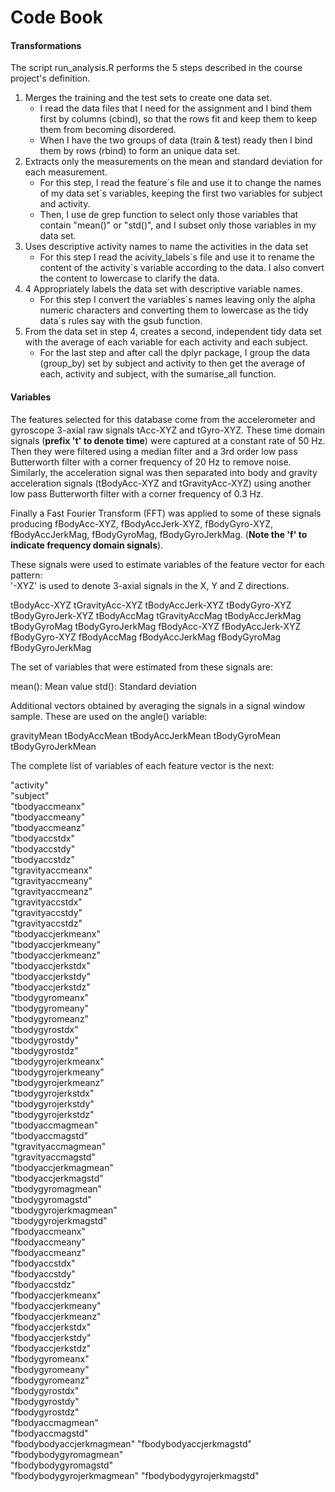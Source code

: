 # Code Book
#### Transformations
The script run_analysis.R performs the 5 steps described in the course project's definition.

1. Merges the training and the test sets to create one data set.
    * I read the data files that I need for the assignment and I bind them first by columns (cbind), so that the rows fit and keep them to keep them from becoming disordered.
    * When I have the two groups of data (train & test) ready then I bind them by rows (rbind) to form an unique data set.
1. Extracts only the measurements on the mean and standard deviation for each measurement.
    * For this step, I read the feature´s file and use it to change the names of my data set´s variables, keeping the first two variables for subject and activity.
    * Then, I use de grep function to select only those variables that contain "mean()" or "std()", and I subset only those variables in my data set.
1. Uses descriptive activity names to name the activities in the data set
    * For this step I read the acivity_labels´s file and use it to rename the content of the activity´s variable according to the data. I also convert the content to lowercase to clarify the data.
1. 4 Appropriately labels the data set with descriptive variable names.
    * For this step I convert the variables´s names leaving only the alpha numeric characters and converting them to lowercase as the tidy data´s rules say with the gsub function.
1. From the data set in step 4, creates a second, independent tidy data set with the average of each variable for each activity and each subject.
    * For the last step and after call the dplyr package, I group the data (group_by) set by subject and activity to then get the average of each, activity and subject, with the sumarise_all function.

#### Variables
The features selected for this database come from the accelerometer and gyroscope 3-axial raw signals tAcc-XYZ and tGyro-XYZ. These time domain signals (**prefix 't' to denote time**) were captured at a constant rate of 50 Hz. Then they were filtered using a median filter and a 3rd order low pass Butterworth filter with a corner frequency of 20 Hz to remove noise. Similarly, the acceleration signal was then separated into body and gravity acceleration signals (tBodyAcc-XYZ and tGravityAcc-XYZ) using another low pass Butterworth filter with a corner frequency of 0.3 Hz.  

Finally a Fast Fourier Transform (FFT) was applied to some of these signals producing fBodyAcc-XYZ, fBodyAccJerk-XYZ, fBodyGyro-XYZ, fBodyAccJerkMag, fBodyGyroMag, fBodyGyroJerkMag. (**Note the 'f' to indicate frequency domain signals**). 

These signals were used to estimate variables of the feature vector for each pattern:  
'-XYZ' is used to denote 3-axial signals in the X, Y and Z directions.

tBodyAcc-XYZ
tGravityAcc-XYZ
tBodyAccJerk-XYZ
tBodyGyro-XYZ
tBodyGyroJerk-XYZ
tBodyAccMag
tGravityAccMag
tBodyAccJerkMag
tBodyGyroMag
tBodyGyroJerkMag
fBodyAcc-XYZ
fBodyAccJerk-XYZ
fBodyGyro-XYZ
fBodyAccMag
fBodyAccJerkMag
fBodyGyroMag
fBodyGyroJerkMag

The set of variables that were estimated from these signals are: 

mean(): Mean value
std(): Standard deviation

Additional vectors obtained by averaging the signals in a signal window sample. These are used on the angle() variable:

gravityMean
tBodyAccMean
tBodyAccJerkMean
tBodyGyroMean
tBodyGyroJerkMean

The complete list of variables of each feature vector is the next:

"activity"                 
"subject"                 
"tbodyaccmeanx"         
"tbodyaccmeany"           
"tbodyaccmeanz"        
"tbodyaccstdx"            
"tbodyaccstdy"          
"tbodyaccstdz"            
"tgravityaccmeanx"      
"tgravityaccmeany"        
"tgravityaccmeanz"        
"tgravityaccstdx"         
"tgravityaccstdy"         
"tgravityaccstdz"         
"tbodyaccjerkmeanx"       
"tbodyaccjerkmeany"       
"tbodyaccjerkmeanz"       
"tbodyaccjerkstdx"        
"tbodyaccjerkstdy"        
"tbodyaccjerkstdz"        
"tbodygyromeanx"          
"tbodygyromeany"          
"tbodygyromeanz"          
"tbodygyrostdx"           
"tbodygyrostdy"           
"tbodygyrostdz"           
"tbodygyrojerkmeanx"      
"tbodygyrojerkmeany"      
"tbodygyrojerkmeanz"      
"tbodygyrojerkstdx"       
"tbodygyrojerkstdy"       
"tbodygyrojerkstdz"       
"tbodyaccmagmean"         
"tbodyaccmagstd"          
"tgravityaccmagmean"      
"tgravityaccmagstd"       
"tbodyaccjerkmagmean"     
"tbodyaccjerkmagstd"      
"tbodygyromagmean"        
"tbodygyromagstd"         
"tbodygyrojerkmagmean"    
"tbodygyrojerkmagstd"     
"fbodyaccmeanx"           
"fbodyaccmeany"           
"fbodyaccmeanz"           
"fbodyaccstdx"            
"fbodyaccstdy"            
"fbodyaccstdz"            
"fbodyaccjerkmeanx"       
"fbodyaccjerkmeany"       
"fbodyaccjerkmeanz"       
"fbodyaccjerkstdx"        
"fbodyaccjerkstdy"        
"fbodyaccjerkstdz"        
"fbodygyromeanx"          
"fbodygyromeany"          
"fbodygyromeanz"          
"fbodygyrostdx"           
"fbodygyrostdy"           
"fbodygyrostdz"           
"fbodyaccmagmean"         
"fbodyaccmagstd"          
"fbodybodyaccjerkmagmean" 
"fbodybodyaccjerkmagstd"  
"fbodybodygyromagmean"    
"fbodybodygyromagstd"     
"fbodybodygyrojerkmagmean"
"fbodybodygyrojerkmagstd" 

